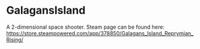 # GalagansIsland
A 2-dimensional space shooter. Steam page can be found here: https://store.steampowered.com/app/378850/Galagans_Island_Reprymian_Rising/
